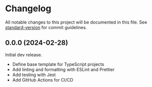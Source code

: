 # Changelog

All notable changes to this project will be documented in this file.
See [standard-version](https://github.com/conventional-changelog/standard-version)
for commit guidelines.

## 0.0.0 (2024-02-28)

Initial dev release.

- Define base template for TypeScript projects
- Add linting and formatting with ESLint and Prettier
- Add testing with Jest
- Add GitHub Actions for CI/CD

